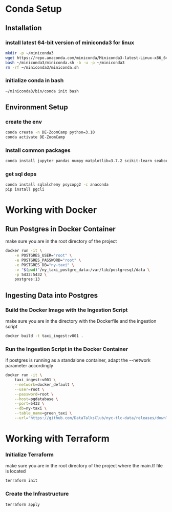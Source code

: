 # Conda Setup

## Installation

### install latest 64-bit version of miniconda3 for linux
```bash
mkdir -p ~/miniconda3
wget https://repo.anaconda.com/miniconda/Miniconda3-latest-Linux-x86_64.sh -O ~/miniconda3/miniconda.sh
bash ~/miniconda3/miniconda.sh -b -u -p ~/miniconda3
rm -rf ~/miniconda3/miniconda.sh
```
### initialize conda in bash
```bash
~/miniconda3/bin/conda init bash
```

## Environment Setup

### create the env
```bash
conda create -n DE-ZoomCamp python=3.10
conda activate DE-ZoomCamp
```
### install common packages
```bash
conda install jupyter pandas numpy matplotlib=3.7.2 scikit-learn seaborn
```
### get sql deps
```bash
conda install sqlalchemy psycopg2 -c anaconda
pip install pgcli
```

# Working with Docker

## Run Postgres in Docker Container
make sure you are in the root directory of the project
```bash
docker run -it \
    -e POSTGRES_USER="root" \
    -e POSTGRES_PASSWORD="root" \
    -e POSTGRES_DB="ny-taxi" \
    -v "$(pwd)"/ny_taxi_postgre_data:/var/lib/postgresql/data \
    -p 5432:5432 \
    postgres:13
```

## Ingesting Data into Postgres

### Build the Docker Image with the Ingestion Script
make sure you are in the directory with the Dockerfile and the ingestion script
```bash
docker build -t taxi_ingest:v001 .
```

### Run the Ingestion Script in the Docker Container
if postgres is running as a standalone container, adapt the --network parameter accordingly
```bash
docker run -it \
    taxi_ingest:v001 \
    --network=docker_default \
    --user=root \
    --password=root \
    --host=pgdatabase \
    --port=5432 \
    --db=ny-taxi \
    --table_name=green_taxi \
    --url="https://github.com/DataTalksClub/nyc-tlc-data/releases/download/green/green_tripdata_2019-09.csv.gz"
```
 
# Working with Terraform

### Initialize Terraform
make sure you are in the root directory of the project where the main.tf file is located
```bash
terraform init
```

### Create the Infrastructure
```bash
terraform apply
```
